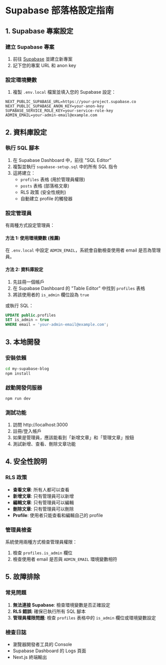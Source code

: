 # Supabase 部落格設定指南

## 1. Supabase 專案設定

### 建立 Supabase 專案
1. 前往 [Supabase](https://supabase.com) 並建立新專案
2. 記下您的專案 URL 和 anon key

### 設定環境變數
1. 複製 `.env.local` 檔案並填入您的 Supabase 設定：

```env
NEXT_PUBLIC_SUPABASE_URL=https://your-project.supabase.co
NEXT_PUBLIC_SUPABASE_ANON_KEY=your-anon-key
SUPABASE_SERVICE_ROLE_KEY=your-service-role-key
ADMIN_EMAIL=your-admin-email@example.com
```

## 2. 資料庫設定

### 執行 SQL 腳本
1. 在 Supabase Dashboard 中，前往 "SQL Editor"
2. 複製並執行 `supabase-setup.sql` 中的所有 SQL 指令
3. 這將建立：
   - `profiles` 表格 (用於管理員權限)
   - `posts` 表格 (部落格文章)
   - RLS 政策 (安全性規則)
   - 自動建立 profile 的觸發器

### 設定管理員
有兩種方式設定管理員：

#### 方法 1: 使用環境變數 (推薦)
在 `.env.local` 中設定 `ADMIN_EMAIL`，系統會自動檢查使用者 email 是否為管理員。

#### 方法 2: 資料庫設定
1. 先註冊一個帳戶
2. 在 Supabase Dashboard 的 "Table Editor" 中找到 `profiles` 表格
3. 將該使用者的 `is_admin` 欄位設為 `true`

或執行 SQL：
```sql
UPDATE public.profiles 
SET is_admin = true 
WHERE email = 'your-admin-email@example.com';
```

## 3. 本地開發

### 安裝依賴
```bash
cd my-supabase-blog
npm install
```

### 啟動開發伺服器
```bash
npm run dev
```

### 測試功能
1. 訪問 http://localhost:3000
2. 註冊/登入帳戶
3. 如果是管理員，應該能看到「新增文章」和「管理文章」按鈕
4. 測試新增、查看、刪除文章功能

## 4. 安全性說明

### RLS 政策
- **查看文章**: 所有人都可以查看
- **新增文章**: 只有管理員可以新增
- **編輯文章**: 只有管理員可以編輯
- **刪除文章**: 只有管理員可以刪除
- **Profile**: 使用者只能查看和編輯自己的 profile

### 管理員檢查
系統使用兩種方式檢查管理員權限：
1. 檢查 `profiles.is_admin` 欄位
2. 檢查使用者 email 是否與 `ADMIN_EMAIL` 環境變數相符

## 5. 故障排除

### 常見問題
1. **無法連接 Supabase**: 檢查環境變數是否正確設定
2. **RLS 錯誤**: 確保已執行所有 SQL 腳本
3. **管理員權限問題**: 檢查 `profiles` 表格中的 `is_admin` 欄位或環境變數設定

### 檢查日誌
- 瀏覽器開發者工具的 Console
- Supabase Dashboard 的 Logs 頁面
- Next.js 終端輸出
